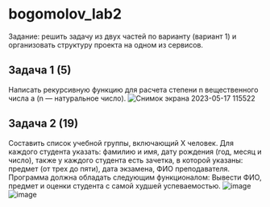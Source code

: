 # bogomolov_lab2
Задание: решить задачу из двух частей по варианту (вариант 1) и организовать структуру проекта на одном из сервисов.
## Задача 1 (5)
Написать рекурсивную функцию для расчета степени n вещественного числа a (n — натуральное число).
![Снимок экрана 2023-05-17 115522](https://github.com/student240/bogomolov_lab2/assets/128815643/c851dba6-6fdc-4991-a585-7359d8b7a2f4)
## Задача 2 (19)
Составить список учебной группы, включающий Х человек. Для каждого студента указать: фамилию и имя, дату рождения (год, месяц и число), также у каждого студента есть зачетка, в которой указаны: предмет (от трех до пяти), дата экзамена, ФИО преподавателя.
Программа должна обладать следующим функционалом:
Вывести ФИО, предмет и оценки студента с самой худшей успеваемостью.
![image](https://github.com/student240/bogomolov_lab2/assets/128815643/5d79aa24-c4a1-4eea-9bea-b0a0f6514f77)
![image](https://github.com/student240/bogomolov_lab2/assets/128815643/20d41501-8301-4098-9967-bf2dc7d0f2f2)
